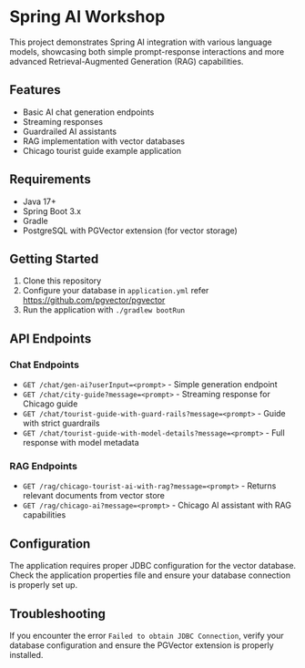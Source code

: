# Spring AI Workshop

This project demonstrates Spring AI integration with various language models, showcasing both simple prompt-response interactions and more advanced Retrieval-Augmented Generation (RAG) capabilities.

## Features

- Basic AI chat generation endpoints
- Streaming responses
- Guardrailed AI assistants
- RAG implementation with vector databases
- Chicago tourist guide example application

## Requirements

- Java 17+
- Spring Boot 3.x
- Gradle
- PostgreSQL with PGVector extension (for vector storage)

## Getting Started

1. Clone this repository
2. Configure your database in `application.yml` refer https://github.com/pgvector/pgvector
3. Run the application with `./gradlew bootRun`

## API Endpoints

### Chat Endpoints

- `GET /chat/gen-ai?userInput=<prompt>` - Simple generation endpoint
- `GET /chat/city-guide?message=<prompt>` - Streaming response for Chicago guide
- `GET /chat/tourist-guide-with-guard-rails?message=<prompt>` - Guide with strict guardrails
- `GET /chat/tourist-guide-with-model-details?message=<prompt>` - Full response with model metadata

### RAG Endpoints

- `GET /rag/chicago-tourist-ai-with-rag?message=<prompt>` - Returns relevant documents from vector store
- `GET /rag/chicago-ai?message=<prompt>` - Chicago AI assistant with RAG capabilities

## Configuration

The application requires proper JDBC configuration for the vector database. Check the application properties file and ensure your database connection is properly set up.

## Troubleshooting

If you encounter the error `Failed to obtain JDBC Connection`, verify your database configuration and ensure the PGVector extension is properly installed.
